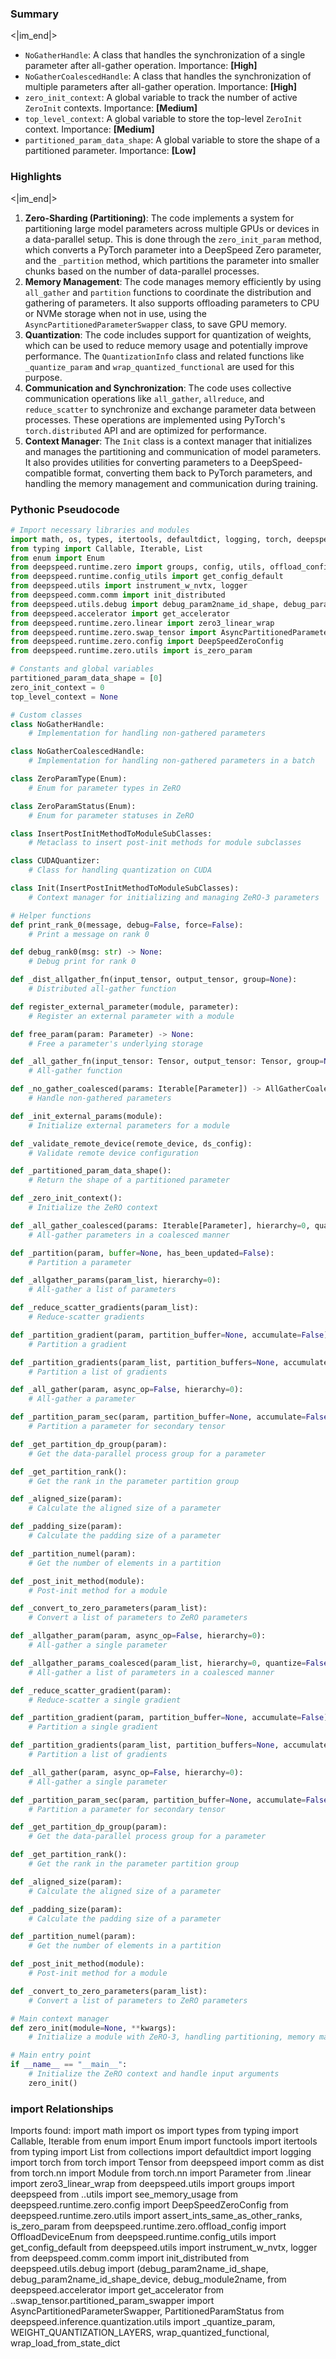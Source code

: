 

### Summary

<|im_end|>

* `NoGatherHandle`: A class that handles the synchronization of a single parameter after all-gather operation. Importance: **[High]**
* `NoGatherCoalescedHandle`: A class that handles the synchronization of multiple parameters after all-gather operation. Importance: **[High]**
* `zero_init_context`: A global variable to track the number of active `ZeroInit` contexts. Importance: **[Medium]**
* `top_level_context`: A global variable to store the top-level `ZeroInit` context. Importance: **[Medium]**
* `partitioned_param_data_shape`: A global variable to store the shape of a partitioned parameter. Importance: **[Low]**

### Highlights

<|im_end|>

1. **Zero-Sharding (Partitioning)**: The code implements a system for partitioning large model parameters across multiple GPUs or devices in a data-parallel setup. This is done through the `zero_init_param` method, which converts a PyTorch parameter into a DeepSpeed Zero parameter, and the `_partition` method, which partitions the parameter into smaller chunks based on the number of data-parallel processes.
2. **Memory Management**: The code manages memory efficiently by using `all_gather` and `partition` functions to coordinate the distribution and gathering of parameters. It also supports offloading parameters to CPU or NVMe storage when not in use, using the `AsyncPartitionedParameterSwapper` class, to save GPU memory.
3. **Quantization**: The code includes support for quantization of weights, which can be used to reduce memory usage and potentially improve performance. The `QuantizationInfo` class and related functions like `_quantize_param` and `wrap_quantized_functional` are used for this purpose.
4. **Communication and Synchronization**: The code uses collective communication operations like `all_gather`, `allreduce`, and `reduce_scatter` to synchronize and exchange parameter data between processes. These operations are implemented using PyTorch's `torch.distributed` API and are optimized for performance.
5. **Context Manager**: The `Init` class is a context manager that initializes and manages the partitioning and communication of model parameters. It also provides utilities for converting parameters to a DeepSpeed-compatible format, converting them back to PyTorch parameters, and handling the memory management and communication during training.

### Pythonic Pseudocode

```python
# Import necessary libraries and modules
import math, os, types, itertools, defaultdict, logging, torch, deepspeed, comm, functools
from typing import Callable, Iterable, List
from enum import Enum
from deepspeed.runtime.zero import groups, config, utils, offload_config
from deepspeed.runtime.config_utils import get_config_default
from deepspeed.utils import instrument_w_nvtx, logger
from deepspeed.comm.comm import init_distributed
from deepspeed.utils.debug import debug_param2name_id_shape, debug_param2name_id_shape_device, debug_module2name, debug_param2name_id
from deepspeed.accelerator import get_accelerator
from deepspeed.runtime.zero.linear import zero3_linear_wrap
from deepspeed.runtime.zero.swap_tensor import AsyncPartitionedParameterSwapper, PartitionedParamStatus
from deepspeed.runtime.zero.config import DeepSpeedZeroConfig
from deepspeed.runtime.zero.utils import is_zero_param

# Constants and global variables
partitioned_param_data_shape = [0]
zero_init_context = 0
top_level_context = None

# Custom classes
class NoGatherHandle:
    # Implementation for handling non-gathered parameters

class NoGatherCoalescedHandle:
    # Implementation for handling non-gathered parameters in a batch

class ZeroParamType(Enum):
    # Enum for parameter types in ZeRO

class ZeroParamStatus(Enum):
    # Enum for parameter statuses in ZeRO

class InsertPostInitMethodToModuleSubClasses:
    # Metaclass to insert post-init methods for module subclasses

class CUDAQuantizer:
    # Class for handling quantization on CUDA

class Init(InsertPostInitMethodToModuleSubClasses):
    # Context manager for initializing and managing ZeRO-3 parameters

# Helper functions
def print_rank_0(message, debug=False, force=False):
    # Print a message on rank 0

def debug_rank0(msg: str) -> None:
    # Debug print for rank 0

def _dist_allgather_fn(input_tensor, output_tensor, group=None):
    # Distributed all-gather function

def register_external_parameter(module, parameter):
    # Register an external parameter with a module

def free_param(param: Parameter) -> None:
    # Free a parameter's underlying storage

def _all_gather_fn(input_tensor: Tensor, output_tensor: Tensor, group=None):
    # All-gather function

def _no_gather_coalesced(params: Iterable[Parameter]) -> AllGatherCoalescedHandle:
    # Handle non-gathered parameters

def _init_external_params(module):
    # Initialize external parameters for a module

def _validate_remote_device(remote_device, ds_config):
    # Validate remote device configuration

def _partitioned_param_data_shape():
    # Return the shape of a partitioned parameter

def _zero_init_context():
    # Initialize the ZeRO context

def _all_gather_coalesced(params: Iterable[Parameter], hierarchy=0, quantize=False):
    # All-gather parameters in a coalesced manner

def _partition(param, buffer=None, has_been_updated=False):
    # Partition a parameter

def _allgather_params(param_list, hierarchy=0):
    # All-gather a list of parameters

def _reduce_scatter_gradients(param_list):
    # Reduce-scatter gradients

def _partition_gradient(param, partition_buffer=None, accumulate=False):
    # Partition a gradient

def _partition_gradients(param_list, partition_buffers=None, accumulate=False):
    # Partition a list of gradients

def _all_gather(param, async_op=False, hierarchy=0):
    # All-gather a parameter

def _partition_param_sec(param, partition_buffer=None, accumulate=False):
    # Partition a parameter for secondary tensor

def _get_partition_dp_group(param):
    # Get the data-parallel process group for a parameter

def _get_partition_rank():
    # Get the rank in the parameter partition group

def _aligned_size(param):
    # Calculate the aligned size of a parameter

def _padding_size(param):
    # Calculate the padding size of a parameter

def _partition_numel(param):
    # Get the number of elements in a partition

def _post_init_method(module):
    # Post-init method for a module

def _convert_to_zero_parameters(param_list):
    # Convert a list of parameters to ZeRO parameters

def _allgather_param(param, async_op=False, hierarchy=0):
    # All-gather a single parameter

def _allgather_params_coalesced(param_list, hierarchy=0, quantize=False):
    # All-gather a list of parameters in a coalesced manner

def _reduce_scatter_gradient(param):
    # Reduce-scatter a single gradient

def _partition_gradient(param, partition_buffer=None, accumulate=False):
    # Partition a single gradient

def _partition_gradients(param_list, partition_buffers=None, accumulate=False):
    # Partition a list of gradients

def _all_gather(param, async_op=False, hierarchy=0):
    # All-gather a single parameter

def _partition_param_sec(param, partition_buffer=None, accumulate=False):
    # Partition a parameter for secondary tensor

def _get_partition_dp_group(param):
    # Get the data-parallel process group for a parameter

def _get_partition_rank():
    # Get the rank in the parameter partition group

def _aligned_size(param):
    # Calculate the aligned size of a parameter

def _padding_size(param):
    # Calculate the padding size of a parameter

def _partition_numel(param):
    # Get the number of elements in a partition

def _post_init_method(module):
    # Post-init method for a module

def _convert_to_zero_parameters(param_list):
    # Convert a list of parameters to ZeRO parameters

# Main context manager
def zero_init(module=None, **kwargs):
    # Initialize a module with ZeRO-3, handling partitioning, memory management, and quantization

# Main entry point
if __name__ == "__main__":
    # Initialize the ZeRO context and handle input arguments
    zero_init()
```


### import Relationships

Imports found:
import math
import os
import types
from typing import Callable, Iterable
from enum import Enum
import functools
import itertools
from typing import List
from collections import defaultdict
import logging
import torch
from torch import Tensor
from deepspeed import comm as dist
from torch.nn import Module
from torch.nn import Parameter
from .linear import zero3_linear_wrap
from deepspeed.utils import groups
import deepspeed
from ..utils import see_memory_usage
from deepspeed.runtime.zero.config import DeepSpeedZeroConfig
from deepspeed.runtime.zero.utils import assert_ints_same_as_other_ranks, is_zero_param
from deepspeed.runtime.zero.offload_config import OffloadDeviceEnum
from deepspeed.runtime.config_utils import get_config_default
from deepspeed.utils import instrument_w_nvtx, logger
from deepspeed.comm.comm import init_distributed
from deepspeed.utils.debug import (debug_param2name_id_shape, debug_param2name_id_shape_device, debug_module2name,
from deepspeed.accelerator import get_accelerator
from ..swap_tensor.partitioned_param_swapper import AsyncPartitionedParameterSwapper, PartitionedParamStatus
from deepspeed.inference.quantization.utils import _quantize_param, WEIGHT_QUANTIZATION_LAYERS, wrap_quantized_functional, wrap_load_from_state_dict